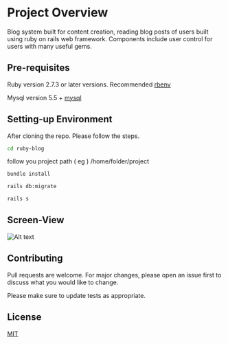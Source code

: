 # Project Overview

Blog system built for content creation, reading blog posts of users built using ruby on rails web framework. Components include user control for users with many useful gems.

## Pre-requisites

Ruby version 2.7.3 or later versions. Recommended [rbenv](https://github.com/rbenv/rbenv#installation)

Mysql version 5.5 + [mysql](https://dev.mysql.com/downloads/mysql/)

## Setting-up Environment

 After cloning the repo. Please follow the steps.

```bash
cd ruby-blog
```
follow you project path ( eg ) /home/folder/project 

```bash
bundle install
```
```bash
rails db:migrate
```
```bash
rails s
```

## Screen-View
![Alt text](public/screenshots/1.png?raw=true "Title")


## Contributing
Pull requests are welcome. For major changes, please open an issue first to discuss what you would like to change.

Please make sure to update tests as appropriate.

## License
[MIT](https://choosealicense.com/licenses/mit/)